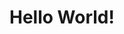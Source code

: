 <!doctype html>
<html>
<head>
  <title> Example </title>
</head>
<body>
  <h1> Hello World! </h1>
  </body>
</html/>

